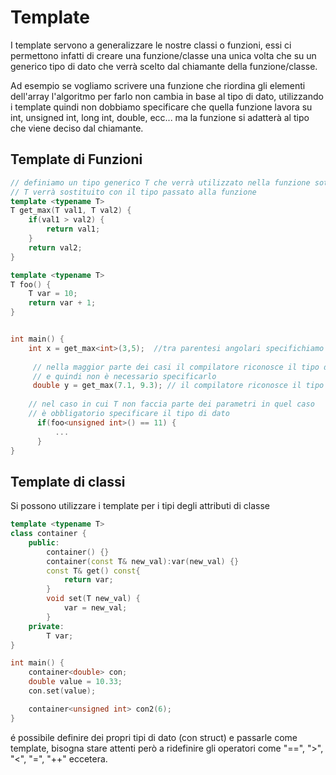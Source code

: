 ﻿# Template

I template servono a generalizzare le nostre classi o funzioni, essi ci permettono infatti di creare una funzione/classe una unica volta che su un generico tipo di dato che verrà scelto dal chiamante della funzione/classe.

Ad esempio se vogliamo scrivere una funzione che riordina gli elementi dell'array l'algoritmo per farlo non cambia in base al tipo di dato, utilizzando i template quindi non dobbiamo specificare che quella funzione lavora su int, unsigned int, long int, double, ecc... ma la funzione si adatterà al tipo che viene deciso dal chiamante.

## Template di Funzioni

```c++
// definiamo un tipo generico T che verrà utilizzato nella funzione sottostante
// T verrà sostituito con il tipo passato alla funzione
template <typename T>
T get_max(T val1, T val2) {
	if(val1 > val2) {
		return val1;
	}
	return val2;
}

template <typename T>
T foo() {
	T var = 10;
	return var + 1;
}


int main() {
	int x = get_max<int>(3,5);	//tra parentesi angolari specifichiamo il tipo di dato
	 
	 // nella maggior parte dei casi il compilatore riconosce il tipo di dato
	 // e quindi non è necessario specificarlo
	 double y = get_max(7.1, 9.3); // il compilatore riconosce il tipo di dato "double"
	
	// nel caso in cui T non faccia parte dei parametri in quel caso
	// è obbligatorio specificare il tipo di dato
	  if(foo<unsigned int>() == 11) {
		  ...
	  }
}
```

## Template di classi
Si possono utilizzare i template per i tipi degli attributi di classe

```c++
template <typename T>
class container {
	public:
		container() {}
		container(const T& new_val):var(new_val) {}
		const T& get() const{
			return var;
		}
		void set(T new_val) {
			var = new_val;
		}
	private:
		T var;
}

int main() {
	container<double> con;
	double value = 10.33;
	con.set(value);

	container<unsigned int> con2(6);
}
```

é possibile definire dei propri tipi di dato (con struct) e passarle come template, bisogna stare attenti però a ridefinire gli operatori come "==", ">", "<", "=", "++" eccetera.
